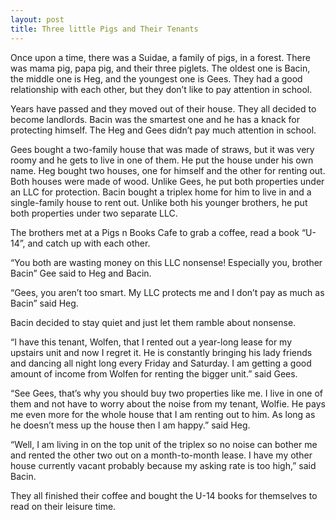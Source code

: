 ```yaml
---
layout: post
title: Three little Pigs and Their Tenants
---
```



Once upon a time, there was a Suidae, a family of pigs, in a forest. There was mama pig, papa pig, and their three piglets. The oldest one is Bacin, the middle one is Heg, and the youngest one is Gees. They had a good relationship with each other, but they don’t like to pay attention in school.

Years have passed and they moved out of their house. They all decided to become landlords. Bacin was the smartest one and he has a knack for protecting himself. The Heg and Gees didn’t pay much attention in school.

Gees bought a two-family house that was made of straws, but it was very roomy and he gets to live in one of them. He put the house under his own name. Heg bought two houses, one for himself and the other for renting out. Both houses were made of wood. Unlike Gees, he put both properties under an LLC for protection. Bacin bought a triplex home for him to live in and a single-family house to rent out. Unlike both his younger brothers, he put both properties under two separate LLC.

The brothers met at a Pigs n Books Cafe to grab a coffee, read a book “U-14”, and catch up with each other.

“You both are wasting money on this LLC nonsense! Especially you, brother Bacin” Gee said to Heg and Bacin.

“Gees, you aren’t too smart. My LLC protects me and I don’t pay as much as Bacin” said Heg.

Bacin decided to stay quiet and just let them ramble about nonsense.

“I have this tenant, Wolfen, that I rented out a year-long lease for my upstairs unit and now I regret it. He is constantly bringing his lady friends and dancing all night long every Friday and Saturday. I am getting a good amount of income from Wolfen for renting the bigger unit.” said Gees.

“See Gees, that’s why you should buy two properties like me. I live in one of them and not have to worry about the noise from my tenant, Wolfie. He pays me even more for the whole house that I am renting out to him. As long as he doesn’t mess up the house then I am happy.” said Heg.

“Well, I am living in on the top unit of the triplex so no noise can bother me and rented the other two out on a month-to-month lease. I have my other house currently vacant probably because my asking rate is too high,” said Bacin.

They all finished their coffee and bought the U-14 books for themselves to read on their leisure time.



